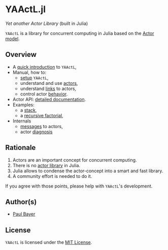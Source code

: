 # YAActL.jl

*Yet another Actor Library* (built in Julia)

`YAActL` is a library for concurrent computing in Julia based on the [Actor model](https://en.wikipedia.org/wiki/Actor_model).

## Overview

- A [quick introduction](intro.md) to `YAActL`,
- Manual, how to:
    - [setup](setup.md) `YAActL`,
    - understand and use [actors](actors.md),
    - understand [links](links.md) to actors,
    - control actor [behavior](behavior.md).
- Actor API: [detailed documentation](api.md).
- Examples:
    - a [stack](examples/stack.md),
    - a [recursive factorial](examples/factorial.md),
- Internals
    - [messages](messages.md) to actors,
    - actor [diagnosis](diagnosis.md)

## Rationale

1. Actors are an important concept for concurrent computing.
2. There is no [actor library](https://en.wikipedia.org/wiki/Actor_model#Actor_libraries_and_frameworks) in Julia.
3. Julia allows to condense the actor-concept into a  smart and fast library.
4. A community effort is needed to do it.

If you agree with those points, please help with  `YAActL`'s development.

## Author(s)

- [Paul Bayer](https://github.com/pbayer)

## License

`YAActL` is licensed under the [MIT License](https://github.com/pbayer/YAActL.jl/blob/master/LICENSE).
